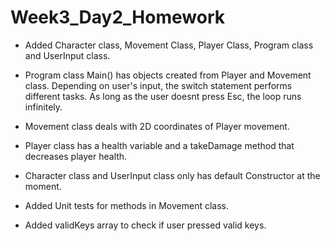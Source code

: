 # Week3_Day2_Homework

- Added Character class, Movement Class, Player Class, Program class and UserInput class.

- Program class Main() has objects created from Player and Movement class.
  Depending on user's input, the switch statement performs different tasks.
  As long as the user doesnt press Esc, the loop runs infinitely.
  

- Movement class deals with 2D coordinates of Player movement.

- Player class has a health variable and a takeDamage method that decreases player health.

- Character class and UserInput class only has default Constructor at the moment.

- Added Unit tests for methods in Movement class.

- Added validKeys array to check if user pressed valid keys.